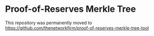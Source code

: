 # Proof-of-Reserves Merkle Tree

This repository was permanently moved to https://github.com/thenetworkfirm/proof-of-reserves-merkle-tree-tool

